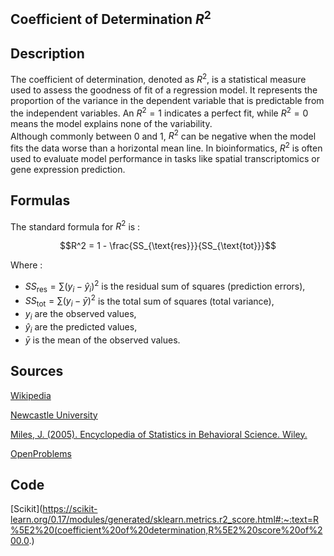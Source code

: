 ## Coefficient of Determination $R^2$

## Description 

The coefficient of determination, denoted as $R^2$, is a statistical measure used to assess the goodness of fit of a regression model.
It represents the proportion of the variance in the dependent variable that is predictable from the independent variables.
An $R^2 = 1$ indicates a perfect fit, while $R^2 = 0$ means the model explains none of the variability.  
Although commonly between 0 and 1, $R^2$ can be negative when the model fits the data worse than a horizontal mean line.
In bioinformatics, $R^2$ is often used to evaluate model performance in tasks like spatial transcriptomics or gene expression prediction.


## Formulas 

The standard formula for $R^2$ is :

$$R^2 = 1 - \frac{SS_{\text{res}}}{SS_{\text{tot}}}$$

Where : 
- $SS_{\text{res}} = \sum (y_i - \hat{y}_i)^2$ is the residual sum of squares (prediction errors),
- $SS_{\text{tot}} = \sum (y_i - \bar{y})^2$ is the total sum of squares (total variance),
- $y_i$ are the observed values,
- $\hat{y}_i$ are the predicted values,
- $\bar{y}$ is the mean of the observed values.

## Sources 

[Wikipedia](https://en.wikipedia.org/wiki/Coefficient_of_determination)

[Newcastle University](https://www.ncl.ac.uk/webtemplate/ask-assets/external/maths-resources/statistics/regression-and-correlation/coefficient-of-determination-r-squared.html)

[Miles, J. (2005). Encyclopedia of Statistics in Behavioral Science. Wiley.](https://doi.org/10.1002/0470013192.bsa526)

[OpenProblems](https://openproblems.bio/results/spatial_decomposition?version=v1.0.0#miles2005rsquared)

## Code 

[Scikit](https://scikit-learn.org/0.17/modules/generated/sklearn.metrics.r2_score.html#:~:text=R%5E2%20(coefficient%20of%20determination,R%5E2%20score%20of%200.0.)
